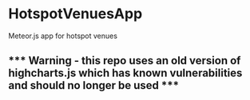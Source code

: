# HotspotVenuesApp
Meteor.js app for hotspot venues


## *** Warning - this repo uses an old version of highcharts.js which has known vulnerabilities and should no longer be used ***
